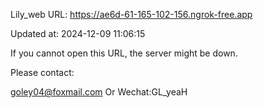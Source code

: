 Lily_web URL: https://ae6d-61-165-102-156.ngrok-free.app

Updated at: 2024-12-09 11:06:15

If you cannot open this URL, the server might be down.

Please contact: 

goley04@foxmail.com Or Wechat:GL_yeaH